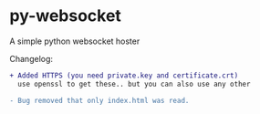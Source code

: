 # py-websocket
A simple python websocket hoster

Changelog:

```diff
+ Added HTTPS (you need private.key and certificate.crt)
  use openssl to get these.. but you can also use any other

- Bug removed that only index.html was read.
```
